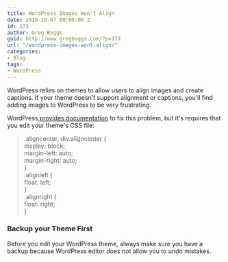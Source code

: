 ```yaml
---
title: WordPress Images Won't Align
date: 2010-10-07 00:00:00 Z
id: 173
author: Greg Boggs
guid: http://www.gregboggs.com/?p=173
url: "/wordpress-images-wont-align/"
categories:
- Blog
tags:
- WordPress
---
```


WordPress relies on themes to allow users to align images and create captions. If your theme doesn't support alignment or captions, you'll find adding images to WordPress to be very frustrating.

WordPress[ provides documentation][1] to fix this problem, but it's requires that you edit your theme's CSS file:

> .aligncenter, div.aligncenter {  
> display: block;  
> margin-left: auto;  
> margin-right: auto;  
> }  
> .alignleft {  
> float: left;  
> }  
> .alignright {  
> float: right;  
> } 

### Backup your Theme First

Before you edit your WordPress theme, always make sure you have a backup because WordPress editor does not allow you to undo mistakes.

 [1]: http://codex.wordpress.org/CSS